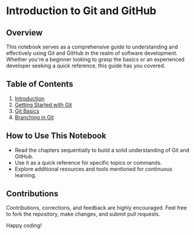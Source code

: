 # Introduction to Git and GitHub

## Overview
This notebook serves as a comprehensive guide to understanding and effectively using Git and GitHub in the realm of software development. Whether you're a beginner looking to grasp the basics or an experienced developer seeking a quick reference, this guide has you covered.

## Table of Contents
1. [Introduction](Introduction/README.md)
2. [Getting Started with Git](getting_started/README.md)
3. [Git Basics](basics/README.md)
4. [Branching in Git](branching/README.md)

## How to Use This Notebook
- Read the chapters sequentially to build a solid understanding of Git and GitHub.
- Use it as a quick reference for specific topics or commands.
- Explore additional resources and tools mentioned for continuous learning.

## Contributions
Contributions, corrections, and feedback are highly encouraged. Feel free to fork the repository, make changes, and submit pull requests.

Happy coding!

